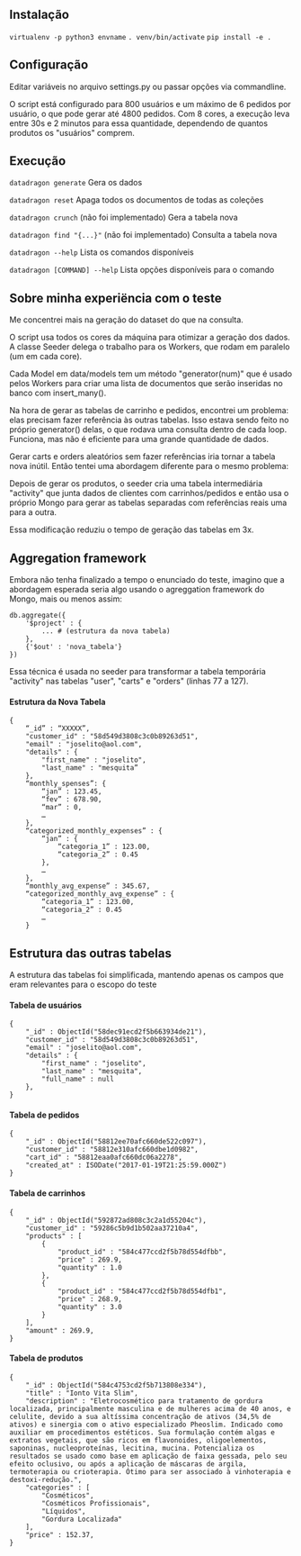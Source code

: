 ## Instalação
`virtualenv -p python3 envname`
`. venv/bin/activate`
`pip install -e .`


## Configuração
Editar variáveis no arquivo settings.py ou passar opções via commandline.

O script está configurado para 800 usuários e um máximo de 6 pedidos por usuário,
o que pode gerar até 4800 pedidos. Com 8 cores, a execução leva entre 30s e 2 minutos 
para essa quantidade, dependendo de quantos produtos os "usuários" comprem.


## Execução
`datadragon generate` Gera os dados

`datadragon reset` Apaga todos os documentos de todas as coleções

`datadragon crunch` (não foi implementado) Gera a tabela nova

`datadragon find "{...}"` (não foi implementado) Consulta a tabela nova

`datadragon --help` Lista os comandos disponíveis

`datadragon [COMMAND] --help` Lista opções disponíveis para o comando


## Sobre minha experiëncia com o teste
Me concentrei mais na geração do dataset do que na consulta.

O script usa todos os cores da máquina para otimizar a geração dos dados. A classe
Seeder delega o trabalho para os Workers, que rodam em paralelo (um em cada core).

Cada Model em data/models tem um método "generator(num)" que é usado pelos Workers 
para criar uma lista de documentos que serão inseridas no banco com insert_many().

Na hora de gerar as tabelas de carrinho e pedidos, encontrei um problema: elas
precisam fazer referência às outras tabelas. Isso estava sendo feito no próprio
generator() delas, o que rodava uma consulta dentro de cada loop. Funciona, mas 
não é eficiente para uma grande quantidade de dados.

Gerar carts e orders aleatórios sem fazer referências iria tornar a tabela nova 
inútil. Então tentei uma abordagem diferente para o mesmo problema:

Depois de gerar os produtos, o seeder cria uma tabela intermediária "activity" 
que junta dados de clientes com carrinhos/pedidos e então usa o próprio Mongo 
para gerar as tabelas separadas com referências reais uma para a outra.

Essa modificação reduziu o tempo de geração das tabelas em 3x.


## Aggregation framework
Embora não tenha finalizado a tempo o enunciado do teste, imagino que a abordagem 
esperada seria algo usando o agreggation framework do Mongo, mais ou menos assim:

```python3
db.aggregate({
    '$project' : {
        ... # (estrutura da nova tabela)
    },
    {'$out' : 'nova_tabela'}
})
```

Essa técnica é usada no seeder para transformar a tabela temporária "activity"
nas tabelas "user", "carts" e "orders" (linhas 77 a 127). 


#### Estrutura da Nova Tabela
```
{
    “_id” : “XXXXX”,
    "customer_id" : "58d549d3808c3c0b89263d51",
    "email" : "joselito@aol.com",
    "details" : {
        "first_name" : "joselito",
        "last_name" : "mesquita”
    },
    “monthly_spenses”: {
        “jan” : 123.45,
        “fev” : 678.90,
        “mar” : 0, 
        …
    }, 
    “categorized_monthly_expenses” : {
        “jan” : {  
            “categoria_1” : 123.00,
            “categoria_2” : 0.45
        },    
        …
    },
    “monthly_avg_expense” : 345.67,
    “categorized_monthly_avg_expense” : {
        “categoria_1” : 123.00,
        “categoria_2” : 0.45
        …
    }
```


## Estrutura das outras tabelas 
A estrutura das tabelas foi simplificada, mantendo apenas os campos que eram 
relevantes para o escopo do teste

#### Tabela de usuários
```
{
    "_id" : ObjectId("58dec91ecd2f5b663934de21"),
    "customer_id" : "58d549d3808c3c0b89263d51",
    "email" : "joselito@aol.com",
    "details" : {
        "first_name" : "joselito",
        "last_name" : "mesquita",
        "full_name" : null
    },
}
```

#### Tabela de pedidos
```
{
    "_id" : ObjectId("58812ee70afc660de522c097"),
    "customer_id" : "58812e310afc660dbe1d0982",
    "cart_id" : "58812eaa0afc660dc06a2278",
    "created_at" : ISODate("2017-01-19T21:25:59.000Z")
}
```

#### Tabela de carrinhos
``` 
{
    "_id" : ObjectId("592872ad808c3c2a1d55204c"),
    "customer_id" : "59286c5b9d1b502aa37210a4",
    "products" : [ 
        {
            "product_id" : "584c477ccd2f5b78d554dfbb",
            "price" : 269.9,
            "quantity" : 1.0
        },
        {
            "product_id" : "584c477ccd2f5b78d554dfb1",
            "price" : 268.9,
            "quantity" : 3.0
        }
    ],
    "amount" : 269.9,
}
```

#### Tabela de produtos
```
{
    "_id" : ObjectId("584c4753cd2f5b713808e334"),
    "title" : "Ionto Vita Slim",
    "description" : "Eletrocosmético para tratamento de gordura localizada, principalmente masculina e de mulheres acima de 40 anos, e celulite, devido a sua altíssima concentração de ativos (34,5% de ativos) e sinergia com o ativo especializado Pheoslim. Indicado como auxiliar em procedimentos estéticos. Sua formulação contém algas e extratos vegetais, que são ricos em flavonoides, oligoelementos, saponinas, nucleoproteínas, lecitina, mucina. Potencializa os resultados se usado como base em aplicação de faixa gessada, pelo seu efeito oclusivo, ou após a aplicação de máscaras de argila, termoterapia ou crioterapia. Ótimo para ser associado à vinhoterapia e destoxi-redução.",
    "categories" : [ 
        "Cosméticos", 
        "Cosméticos Profissionais", 
        "Líquidos", 
        "Gordura Localizada"
    ],
    "price" : 152.37,
}
```